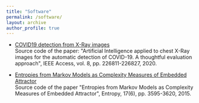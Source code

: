 ```yaml
---
title: "Software"
permalink: /software/
layout: archive
author_profile: true
---
```


- [COVID19 detection from X-Ray images](https://github.com/jdariasl/COVIDNET)\
Source code of the paper: "Artificial Intelligence applied to chest X-Ray images for the automatic detection of COVID-19. A thoughtful evaluation approach", IEEE Access, vol. 8, pp. 226811-226827, 2020.

- [Entropies from Markov Models as Complexity Measures of Embedded Attractor](https://github.com/jdariasl/ME)\
Source code of the paper "Entropies from Markov Models as Complexity Measures of Embedded Attractor", Entropy, 17(6), pp. 3595-3620, 2015.

